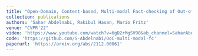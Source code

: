 ```yaml
---
title: "Open-Domain, Content-based, Multi-modal Fact-checking of Out-of-Context Images via Online Resources"
collection: publications
authors: 'Sahar Abdelnabi, Rakibul Hasan, Mario Fritz'
venue: "CVPR'22"
video: 'https://www.youtube.com/watch?v=6gD2rMgSV90&ab_channel=SaharAbdelnabi' 
code: 'https://github.com/S-Abdelnabi/OoC-multi-modal-fc'
paperurl: 'https://arxiv.org/abs/2112.00061'
---
```

